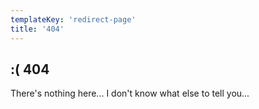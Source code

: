 ```yaml
---
templateKey: 'redirect-page'
title: '404'
---
```

## :( 404
There's nothing here... I don't know what else to tell you...